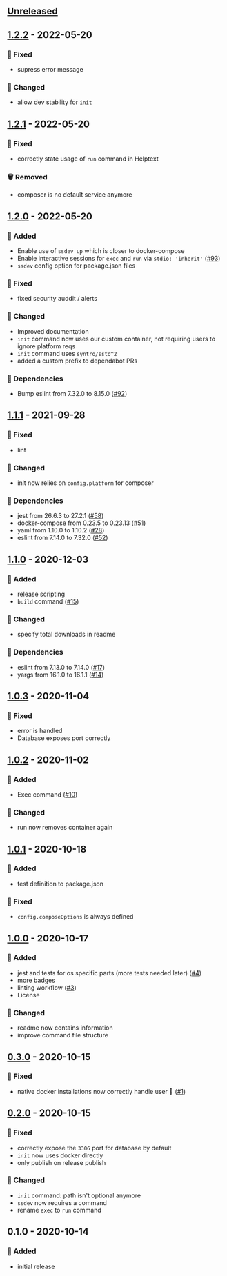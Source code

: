 <a name="unreleased"></a>
## [Unreleased]


<a name="1.2.2"></a>
## [1.2.2] - 2022-05-20
### 🐞 Fixed
- supress error message

### 🔧 Changed
- allow dev stability for `init`


<a name="1.2.1"></a>
## [1.2.1] - 2022-05-20
### 🐞 Fixed
- correctly state usage of `run` command in Helptext

### 🗑 Removed
- composer is no default service anymore


<a name="1.2.0"></a>
## [1.2.0] - 2022-05-20
### 🍰 Added
- Enable use of `ssdev up` which is closer to docker-compose
- Enable interactive sessions for `exec` and `run` via `stdio: 'inherit'` ([#93](https://github.com/syntro-opensource/ssdev/issues/93))
- `ssdev` config option for package.json files

### 🐞 Fixed
- fixed security auddit / alerts

### 🔧 Changed
- Improved documentation
- `init` command now uses our custom container, not requiring users to ignore platform reqs
- `init` command uses `syntro/ssto^2`
- added a custom prefix to dependabot PRs

### 🧬 Dependencies
- Bump eslint from 7.32.0 to 8.15.0 ([#92](https://github.com/syntro-opensource/ssdev/issues/92))


<a name="1.1.1"></a>
## [1.1.1] - 2021-09-28
### 🐞 Fixed
- lint

### 🔧 Changed
- init now relies on `config.platform` for composer

### 🧬 Dependencies
- jest from 26.6.3 to 27.2.1 ([#58](https://github.com/syntro-opensource/ssdev/issues/58))
- docker-compose from 0.23.5 to 0.23.13 ([#51](https://github.com/syntro-opensource/ssdev/issues/51))
- yaml from 1.10.0 to 1.10.2 ([#28](https://github.com/syntro-opensource/ssdev/issues/28))
- eslint from 7.14.0 to 7.32.0 ([#52](https://github.com/syntro-opensource/ssdev/issues/52))


<a name="1.1.0"></a>
## [1.1.0] - 2020-12-03
### 🍰 Added
- release scripting
- `build` command ([#15](https://github.com/syntro-opensource/ssdev/issues/15))

### 🔧 Changed
- specify total downloads in readme

### 🧬 Dependencies
- eslint from 7.13.0 to 7.14.0 ([#17](https://github.com/syntro-opensource/ssdev/issues/17))
- yargs from 16.1.0 to 16.1.1 ([#14](https://github.com/syntro-opensource/ssdev/issues/14))


<a name="1.0.3"></a>
## [1.0.3] - 2020-11-04
### 🐞 Fixed
- error is handled
- Database exposes port correctly


<a name="1.0.2"></a>
## [1.0.2] - 2020-11-02
### 🍰 Added
- Exec command ([#10](https://github.com/syntro-opensource/ssdev/issues/10))

### 🔧 Changed
- run now removes container again


<a name="1.0.1"></a>
## [1.0.1] - 2020-10-18
### 🍰 Added
- test definition to package.json

### 🐞 Fixed
- `config.composeOptions` is always defined


<a name="1.0.0"></a>
## [1.0.0] - 2020-10-17
### 🍰 Added
- jest and tests for os specific parts (more tests needed later) ([#4](https://github.com/syntro-opensource/ssdev/issues/4))
- more badges
- linting workflow ([#3](https://github.com/syntro-opensource/ssdev/issues/3))
- License

### 🔧 Changed
- readme now contains information
- improve command file structure


<a name="0.3.0"></a>
## [0.3.0] - 2020-10-15
### 🐞 Fixed
- native docker installations now correctly handle user 🎉 ([#1](https://github.com/syntro-opensource/ssdev/issues/1))


<a name="0.2.0"></a>
## [0.2.0] - 2020-10-15
### 🐞 Fixed
- correctly expose the `3306` port for database by default
- `init` now uses docker directly
- only publish on release publish

### 🔧 Changed
- `init` command: path isn't optional anymore
- `ssdev` now requires a command
- rename `exec` to `run` command


<a name="0.1.0"></a>
## 0.1.0 - 2020-10-14
### 🍰 Added
- initial release


[Unreleased]: https://github.com/syntro-opensource/ssdev/compare/1.2.2...HEAD
[1.2.2]: https://github.com/syntro-opensource/ssdev/compare/1.2.1...1.2.2
[1.2.1]: https://github.com/syntro-opensource/ssdev/compare/1.2.0...1.2.1
[1.2.0]: https://github.com/syntro-opensource/ssdev/compare/1.1.1...1.2.0
[1.1.1]: https://github.com/syntro-opensource/ssdev/compare/1.1.0...1.1.1
[1.1.0]: https://github.com/syntro-opensource/ssdev/compare/1.0.3...1.1.0
[1.0.3]: https://github.com/syntro-opensource/ssdev/compare/1.0.2...1.0.3
[1.0.2]: https://github.com/syntro-opensource/ssdev/compare/1.0.1...1.0.2
[1.0.1]: https://github.com/syntro-opensource/ssdev/compare/1.0.0...1.0.1
[1.0.0]: https://github.com/syntro-opensource/ssdev/compare/0.3.0...1.0.0
[0.3.0]: https://github.com/syntro-opensource/ssdev/compare/0.2.0...0.3.0
[0.2.0]: https://github.com/syntro-opensource/ssdev/compare/0.1.0...0.2.0
